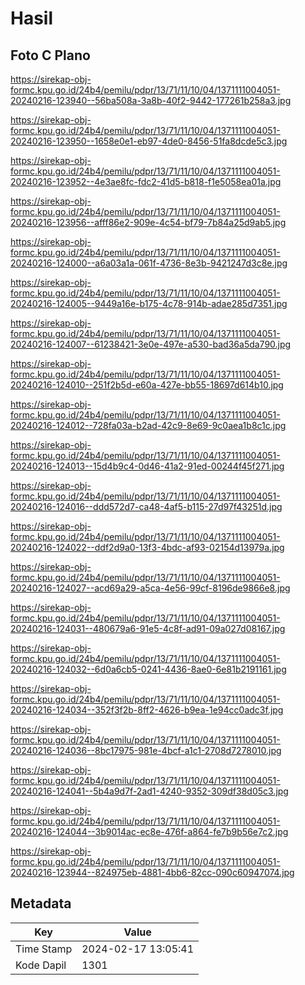 # Hasil

## Foto C Plano

https://sirekap-obj-formc.kpu.go.id/24b4/pemilu/pdpr/13/71/11/10/04/1371111004051-20240216-123940--56ba508a-3a8b-40f2-9442-177261b258a3.jpg

https://sirekap-obj-formc.kpu.go.id/24b4/pemilu/pdpr/13/71/11/10/04/1371111004051-20240216-123950--1658e0e1-eb97-4de0-8456-51fa8dcde5c3.jpg

https://sirekap-obj-formc.kpu.go.id/24b4/pemilu/pdpr/13/71/11/10/04/1371111004051-20240216-123952--4e3ae8fc-fdc2-41d5-b818-f1e5058ea01a.jpg

https://sirekap-obj-formc.kpu.go.id/24b4/pemilu/pdpr/13/71/11/10/04/1371111004051-20240216-123956--afff86e2-909e-4c54-bf79-7b84a25d9ab5.jpg

https://sirekap-obj-formc.kpu.go.id/24b4/pemilu/pdpr/13/71/11/10/04/1371111004051-20240216-124000--a6a03a1a-061f-4736-8e3b-9421247d3c8e.jpg

https://sirekap-obj-formc.kpu.go.id/24b4/pemilu/pdpr/13/71/11/10/04/1371111004051-20240216-124005--9449a16e-b175-4c78-914b-adae285d7351.jpg

https://sirekap-obj-formc.kpu.go.id/24b4/pemilu/pdpr/13/71/11/10/04/1371111004051-20240216-124007--61238421-3e0e-497e-a530-bad36a5da790.jpg

https://sirekap-obj-formc.kpu.go.id/24b4/pemilu/pdpr/13/71/11/10/04/1371111004051-20240216-124010--251f2b5d-e60a-427e-bb55-18697d614b10.jpg

https://sirekap-obj-formc.kpu.go.id/24b4/pemilu/pdpr/13/71/11/10/04/1371111004051-20240216-124012--728fa03a-b2ad-42c9-8e69-9c0aea1b8c1c.jpg

https://sirekap-obj-formc.kpu.go.id/24b4/pemilu/pdpr/13/71/11/10/04/1371111004051-20240216-124013--15d4b9c4-0d46-41a2-91ed-00244f45f271.jpg

https://sirekap-obj-formc.kpu.go.id/24b4/pemilu/pdpr/13/71/11/10/04/1371111004051-20240216-124016--ddd572d7-ca48-4af5-b115-27d97f43251d.jpg

https://sirekap-obj-formc.kpu.go.id/24b4/pemilu/pdpr/13/71/11/10/04/1371111004051-20240216-124022--ddf2d9a0-13f3-4bdc-af93-02154d13979a.jpg

https://sirekap-obj-formc.kpu.go.id/24b4/pemilu/pdpr/13/71/11/10/04/1371111004051-20240216-124027--acd69a29-a5ca-4e56-99cf-8196de9866e8.jpg

https://sirekap-obj-formc.kpu.go.id/24b4/pemilu/pdpr/13/71/11/10/04/1371111004051-20240216-124031--480679a6-91e5-4c8f-ad91-09a027d08167.jpg

https://sirekap-obj-formc.kpu.go.id/24b4/pemilu/pdpr/13/71/11/10/04/1371111004051-20240216-124032--6d0a6cb5-0241-4436-8ae0-6e81b2191161.jpg

https://sirekap-obj-formc.kpu.go.id/24b4/pemilu/pdpr/13/71/11/10/04/1371111004051-20240216-124034--352f3f2b-8ff2-4626-b9ea-1e94cc0adc3f.jpg

https://sirekap-obj-formc.kpu.go.id/24b4/pemilu/pdpr/13/71/11/10/04/1371111004051-20240216-124036--8bc17975-981e-4bcf-a1c1-2708d7278010.jpg

https://sirekap-obj-formc.kpu.go.id/24b4/pemilu/pdpr/13/71/11/10/04/1371111004051-20240216-124041--5b4a9d7f-2ad1-4240-9352-309df38d05c3.jpg

https://sirekap-obj-formc.kpu.go.id/24b4/pemilu/pdpr/13/71/11/10/04/1371111004051-20240216-124044--3b9014ac-ec8e-476f-a864-fe7b9b56e7c2.jpg

https://sirekap-obj-formc.kpu.go.id/24b4/pemilu/pdpr/13/71/11/10/04/1371111004051-20240216-123944--824975eb-4881-4bb6-82cc-090c60947074.jpg


## Metadata

| Key        | Value               |
| ---------- | ------------------- |
| Time Stamp | 2024-02-17 13:05:41 |
| Kode Dapil | 1301                |



